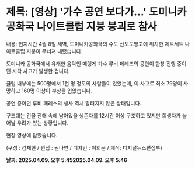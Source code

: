 # **제목: [영상] '가수 공연 보다가...' 도미니카공화국 나이트클럽 지붕 붕괴로 참사**

  내용: 현지시간 4월 8일 새벽, 도미니카공화국의 수도 산토도밍고에 위치한 제트세트 나이트클럽 지붕이 무너져 내렸습니다.

도미니카 공화국에서 유래한 음악인 메렝게 가수 루비 페레즈의 공연이 한창 진행 중이던 시각 사고가 발생한 겁니다.

클럽 내부에는 500명에서 1천 명 정도의 사람들이 있었는데, 이 사고로 최소 79명이 사망하고 160명 이상이 부상을 입었습니다.

공연 중이던 루비 페레스의 생사 역시 알려지지 않은 상태입니다.

구조대는 건물 잔해 속에 남아있을 생존자를 12시간 이상 구조하고 있지만 희생자가 늘어날 우려가 있는 상황입니다.

현장 영상에 담았습니다.

(구성 : 김채현 / 편집 : 권나연 / 디자인 : 이희문 / 제작: 디지털뉴스편집부)

  **날짜: 2025.04.09. 오후 5:452025.04.09. 오후 5:46**